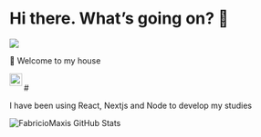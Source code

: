 # Hi there. What’s going on?  👋
<p><p/>
<p><p/>
<p><p/>
<p><p/>
<img src="https://img.shields.io/static/v1?label=I'm&message=Fabricio-Maxis&color=1E90FF&style=for-the-badge&logo=ghost"/>
<p><p/>
<p><p/>
<p><p/>
<p><p/>
<div align="left"> 🚀 Welcome to my house </div>
<p><p/>
<p><p/>
<p><p/>
<p><p/>
<a target="_blank" href="https://www.linkedin.com/in/fabriciomaxis0913/">
  <img align="left" alt="LinkdeIN" width="22px" src="https://cdn.jsdelivr.net/npm/simple-icons@v3/icons/linkedin.svg" /></a> 
  <br>
# <p>I have been using React, Nextjs and Node to develop my studies<p/>
<p><p/>
<p><p/>
<p><p/>
<p><p/>

![FabricioMaxis GitHub Stats](https://github-readme-stats.vercel.app/api?username=fabricioMaxis&show_icons=true)


<!--
**fabricioMaxis/fabricioMaxis** is a ✨ _special_ ✨ repository because its `README.md` (this file) appears on your GitHub profile.

Here are some ideas to get you started:

- 🔭 I’m currently working on ...
- 🌱 I’m currently learning ...
- 👯 I’m looking to collaborate on ...
- 🤔 I’m looking for help with ...
- 💬 Ask me about ...
- 📫 How to reach me: ...
- 😄 Pronouns: ...
- ⚡ Fun fact: ...
-->
